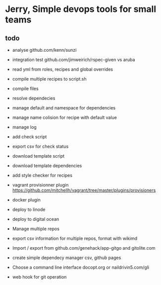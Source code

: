 # Jerry, Simple devops tools for small teams

## todo


- analyse github.com/kenn/sunzi

- integration test github.com/jimweirich/rspec-given vs aruba
- read yml from roles, recipes and global overrides
- compile multiple recipes to script.sh
- compile files
- resolve dependecies
- manage default and namespace for dependencies
- manage name colision for recipe with default value
- manage log
- add check script
- export csv for check status
- download template script
- download template dependencies
- add style checker for recipes
- vagrant provisionner plugin https://github.com/mitchellh/vagrant/tree/master/plugins/provisioners
- docker plugin
- deploy to linode
- deploy to digital ocean
- Manage multiple repos
- export csv information for multiple repos, format with wikimd
- Import / export from github.com/genehack/app-gitgo and gitolite.com
- create simple dependecy manager csv, github pages
- Choose a command line interface docopt.org or naildrivin5.com/gli
- web hook for git operation

